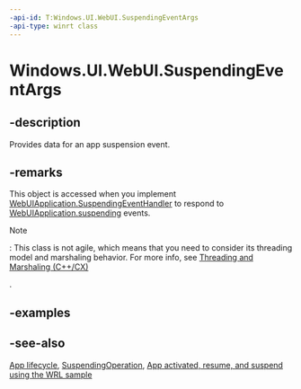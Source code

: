 ```yaml
---
-api-id: T:Windows.UI.WebUI.SuspendingEventArgs
-api-type: winrt class
---
```


<!-- Class syntax.
public class SuspendingEventArgs : Windows.ApplicationModel.ISuspendingEventArgs
-->

# Windows.UI.WebUI.SuspendingEventArgs

## -description
Provides data for an app suspension event.

## -remarks
This object is accessed when you implement [WebUIApplication.SuspendingEventHandler](suspendingeventhandler.md) to respond to [WebUIApplication.suspending](webuiapplication_suspending.md) events.



> [!NOTE]
> : This class is not agile, which means that you need to consider its threading model and marshaling behavior. For more info, see [Threading and Marshaling (C++/CX)](http://go.microsoft.com/fwlink/p/?linkid=258275)
<!--[jjacks - removed this link (http://go.microsoft.com/fwlink/p/?linkid=258277 404->http://msdn.microsoft.com/library/windows/apps/jj157115.aspx) because it doesn't work] and Using Windows Runtime objects in a multithreaded environment (.NET)-->
.

## -examples

## -see-also
[App lifecycle](http://msdn.microsoft.com/library/6c469e77-f1e3-4859-a27b-c326f9616d10), [SuspendingOperation](suspendingoperation.md), [App activated, resume, and suspend using the WRL sample](http://go.microsoft.com/fwlink/p/?linkid=226722)